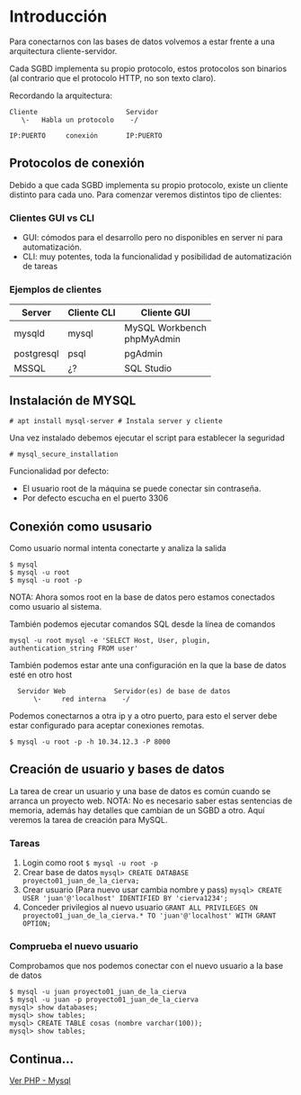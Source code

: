 # Introducción
Para conectarnos con las bases de datos volvemos a estar frente a una arquitectura cliente-servidor.

Cada SGBD implementa su propio protocolo, estos protocolos son binarios (al
contrario que el protocolo HTTP, no son texto claro).

Recordando la arquitectura:
```
Cliente                      Servidor
   \-   Habla un protocolo    -/

IP:PUERTO     conexión       IP:PUERTO
```

## Protocolos de conexión

Debido a que cada SGBD implementa su propio protocolo, existe un cliente
distinto para cada uno. Para comenzar veremos distintos tipo de clientes:

### Clientes GUI vs CLI
- GUI: cómodos para el desarrollo pero no disponibles en server ni para automatización.
- CLI: muy potentes, toda la funcionalidad y posibilidad de automatización de tareas

### Ejemplos de clientes
Server      | Cliente CLI | Cliente GUI
------------|-------------|-----------------------
mysqld      | mysql       |   MySQL Workbench<br>phpMyAdmin
postgresql  | psql        |   pgAdmin
MSSQL       | ¿?          |   SQL Studio


## Instalación de MYSQL

```
# apt install mysql-server # Instala server y cliente
```

Una vez instalado debemos ejecutar el script para establecer la seguridad

```
# mysql_secure_installation
```

Funcionalidad por defecto:
- El usuario root de la máquina se puede conectar sin contraseña.
- Por defecto escucha en el puerto 3306

## Conexión como ususario
Como usuario normal intenta conectarte y analiza la salida

```
$ mysql
$ mysql -u root
$ mysql -u root -p
```

NOTA: Ahora somos root en la base de datos pero estamos conectados como usuario al sistema.

También podemos ejecutar comandos SQL desde la línea de comandos

```
mysql -u root mysql -e 'SELECT Host, User, plugin, authentication_string FROM user'
```

También podemos estar ante una configuración en la que la base de datos esté en otro host

```
  Servidor Web            Servidor(es) de base de datos
      \-     red interna    -/
```

Podemos conectarnos a otra ip y a otro puerto, para esto el server debe estar configurado para aceptar conexiones remotas.

```
$ mysql -u root -p -h 10.34.12.3 -P 8000
```

## Creación de usuario y bases de datos

La tarea de crear un usuario y una base de datos es común cuando se arranca un proyecto web.
NOTA: No es necesario saber estas sentencias de memoria, además hay
detalles que cambian de un SGBD a otro. Aquí veremos la tarea de creación para MySQL.

### Tareas
1. Login como root
```$ mysql -u root -p```
2. Crear base de datos
```mysql> CREATE DATABASE proyecto01_juan_de_la_cierva;```
3. Crear usuario (Para nuevo usar cambia nombre y pass)
```mysql> CREATE USER 'juan'@'localhost' IDENTIFIED BY 'cierva1234';```
4. Conceder privilegios al nuevo usuario
```GRANT ALL PRIVILEGES ON proyecto01_juan_de_la_cierva.* TO 'juan'@'localhost' WITH GRANT OPTION;```

### Comprueba el nuevo usuario
Comprobamos que nos podemos conectar con el nuevo usuario a la base de datos
```
$ mysql -u juan proyecto01_juan_de_la_cierva
$ mysql -u juan -p proyecto01_juan_de_la_cierva
mysql> show databases;
mysql> show tables;
mysql> CREATE TABLE cosas (nombre varchar(100));
mysql> show tables;
```

## Continua...

[Ver PHP - Mysql](README_Comunicación_Programación_MYSQL.md)